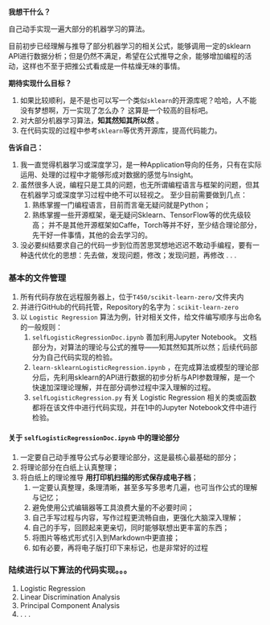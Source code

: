 __我想干什么？__

自己动手实现一遍大部分的机器学习的算法。

目前初步已经理解与推导了部分机器学习的相关公式，能够调用一定的sklearn API进行数据分析；但是仍然不满足，希望在公式推导之余，能够增加编程的活动，这样也不至于把推公式看成是一件枯燥无味的事情。

__期待实现什么目标？__
1. 如果比较顺利，是不是也可以写一个类似`sklearn`的开源库呢？哈哈，人不能没有梦想啊，万一实现了怎么办？
    这算是一个较高的目标吧。
2. 对大部分机器学习算法，__知其然知其所以然__ 。
3. 在代码实现的过程中参考`sklearn`等优秀开源库，提高代码能力。
    

__告诉自己：__
1. 我一直觉得机器学习或深度学习，是一种Application导向的任务，只有在实际运用、处理的过程中才能够形成对数据的感觉与Insight。
2. 虽然很多人说，编程只是工具的问题，也无所谓编程语言与框架的问题，但其在机器学习或深度学习过程中绝不可以轻视之。
    至少目前需要做到几点：
    1. 熟练掌握一门编程语言，目前而言毫无疑问就是Python；
    2. 熟练掌握一些开源框架，毫无疑问Sklearn、TensorFlow等的优先级较高；
        并不是其他开源框架如Caffe，Torch等并不好，至少结合理论部分，先干好一件事情，其他的会去学习的。
3. 没必要纠结要求自己的代码一步到位而苦思冥想地迟迟不敢动手编程，要有一种迭代优化的思想：先去做，发现问题，修改；发现问题，再修改 . . .

### 基本的文件管理
1. 所有代码存放在远程服务器上，位于`T450/scikit-learn-zero/`文件夹内
2. 并进行GitHub的代码托管，Repository的名字为：`scikit-learn-zero`
3. 以 `Logistic Regression` 算法为例，针对相关文件，给文件编写顺序与出命名的一般规则：
    1. `selfLogisticRegressionDoc.ipynb` 善加利用Jupyter Notebook。 文档部分为，对算法的理论与公式的推导——知其然知其所以然；后续代码部分为自己代码实现的检验。
    2. `learn-sklearnLogisticRegression.ipynb` ，在完成算法或模型的理论部分后，先利用sklearn的API进行数据的初步分析与API参数理解，是一个快速加深理论理解，并在部分调参过程中深入理解的过程。
    3. `selfLogisticRegression.py` 有关 Logistic Regression 相关的类或函数都将在该文件中进行代码实现，并在1中的Jupyter Notebook文件中进行检验。

#### 关于 `selfLogisticRegressionDoc.ipynb` 中的理论部分
1. 一定要自己动手推导公式与必要理论部分，这是最核心最基础的部分；
2. 将理论部分在白纸上认真整理；
3. 将白纸上的理论推导 __用打印机扫描的形式保存成电子档__；
    1. 一定要认真整理，条理清晰，甚至多写多思考几遍，也可当作公式的理解与记忆；
    1. 避免使用公式编辑器等工具浪费大量的不必要时间；
    2. 自己手写过程与内容，写作过程更流畅自由，更强化大脑深入理解；
    3. 自己的手写，回顾起来更亲切，同时能够联想出更丰富的东西；
    4. 将图片等格式形式引入到Markdown中更直接；
    5. 如有必要，再将电子版打印下来标记，也是非常好的过程

### 陆续进行以下算法的代码实现。。。
1. Logistic Regression
2. Linear Discrimination Analysis
3. Principal Component Analysis
4. . . . 